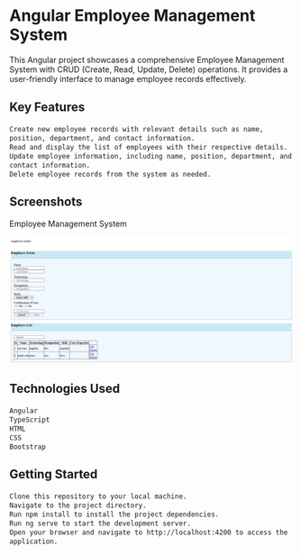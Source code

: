 # Angular Employee Management System

This Angular project showcases a comprehensive Employee Management System with CRUD (Create, Read, Update, Delete) operations. It provides a user-friendly interface to manage employee records effectively.
## Key Features

    Create new employee records with relevant details such as name, position, department, and contact information.
    Read and display the list of employees with their respective details.
    Update employee information, including name, position, department, and contact information.
    Delete employee records from the system as needed.

## Screenshots

Employee Management System

![Employee Management System](./images/screenshot.png)


## Technologies Used

    Angular
    TypeScript
    HTML
    CSS
    Bootstrap

## Getting Started

    Clone this repository to your local machine.
    Navigate to the project directory.
    Run npm install to install the project dependencies.
    Run ng serve to start the development server.
    Open your browser and navigate to http://localhost:4200 to access the application.

